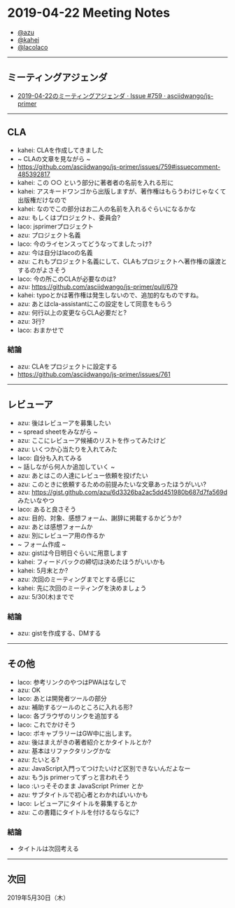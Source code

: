 # 2019-04-22 Meeting Notes

- [@azu](https://github.com/azu)
- [@kahei](https://github.com/kahei)
- [@lacolaco](https://github.com/lacolaco)

----

## ミーティングアジェンダ

- [2019-04-22のミーティングアジェンダ · Issue #759 · asciidwango/js-primer](https://github.com/asciidwango/js-primer/issues/759)
----

## CLA 

- kahei: CLAを作成してきました
- ~ CLAの文章を見ながら ~
- https://github.com/asciidwango/js-primer/issues/759#issuecomment-485392817
- kahei: この ○○ という部分に著者者の名前を入れる形に
- kahei: アスキードワンゴから出版しますが、著作権はもらうわけじゃなくて出版権だけなので
- kahei: なのでこの部分はお二人の名前を入れるぐらいになるかな
- azu: もしくはプロジェクト、委員会?
- laco: jsprimerプロジェクト
- azu: プロジェクト名義
- laco: 今のライセンスってどうなってましたっけ?
- azu: 今は自分はlacoの名義
- azu: これもプロジェクト名義にして、CLAもプロジェクトへ著作権の譲渡とするのがよさそう
- laco: 今の所このCLAが必要なのは?
- azu: https://github.com/asciidwango/js-primer/pull/679
- kahei: typoとかは著作権は発生しないので、追加的なものですね。
- azu: あとはcla-assistantにこの設定をして同意をもらう
- azu: 何行以上の変更ならCLA必要だと?
- azu: 3行?
- laco: おまかせで

### 結論

- azu: CLAをプロジェクトに設定する
- https://github.com/asciidwango/js-primer/issues/761

----

## レビューア

- azu: 後はレビューアを募集したい
- ~ spread sheetをみながら ~
- azu: ここにレビューア候補のリストを作ってみたけど
- azu: いくつか心当たりを入れてみた
- laco: 自分も入れてみる
- ~ 話しながら何人か追加していく ~
- azu: あとはこの人達にレビュー依頼を投げたい
- azu: このときに依頼するための前提みたいな文章あったほうがいい?
- azu: https://gist.github.com/azu/6d3326ba2ac5dd451980b687d7fa569d みたいなやつ
- laco: あると良さそう
- azu: 目的、対象、感想フォーム、謝辞に掲載するかどうか?
- azu: あとは感想フォームか
- azu: 別にレビューア用の作るか
- ~ フォーム作成 ~
- azu: gistは今日明日ぐらいに用意します
- kahei: フィードバックの締切は決めたほうがいいかも
- kahei: 5月末とか?
- azu: 次回のミーティングまでとする感じに
- kahei: 先に次回のミーティングを決めましょう
- azu: 5/30(木)までで

### 結論

- azu: gistを作成する、DMする

----

## その他

- laco: 参考リンクのやつはPWAはなしで
- azu: OK
- laco: あとは開発者ツールの部分
- azu: 補助するツールのところに入れる形?
- laco: 各ブラウザのリンクを追加する
- laco: これでかけそう
- laco: ボキャブラリーはGW中に出します。
- azu: 後はまえがきの著者紹介とかタイトルとか?
- azu: 基本はリファクタリングかな
- azu: たいとる?
- azu: JavaScript入門ってつけたいけど区別できないんだよなー
- azu: もうjs primerってずっと言われそう
- laco :いっそそのまま JavaScript Primer とか
- azu: サブタイトルで初心者とわかればいいかも
- laco: レビューアにタイトルを募集するとか
- azu: この書籍にタイトルを付けるならなに?

### 結論

- タイトルは次回考える

----

## 次回

2019年5月30日（木）
